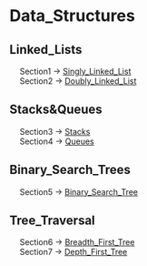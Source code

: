 # Data_Structures
<h2>Linked_Lists</h2>
  <p>
     &emsp; Section1 -> <a href="https://github.com/walterbishop67/Data_Structures/blob/main/Linked_Lists/SinglyLinkedList.java">Singly_Linked_List</a><br>
     &emsp; Section2 -> <a href="https://github.com/walterbishop67/Data_Structures/blob/main/Linked_Lists/DoublyLinkedList.java">Doubly_Linked_List</a><br>
  </p>
  <h2>Stacks&Queues</h2>
  <p>
    &emsp; Section3 -> <a href="https://github.com/walterbishop67/Data_Structures/blob/main/Stacks%26Queues/Stack.java">Stacks</a><br>
    &emsp; Section4 -> <a href="https://github.com/walterbishop67/Data_Structures/blob/main/Stacks%26Queues/Queue.java">Queues</a><br>
  </p>
  <h2>Binary_Search_Trees</h2>
    <p>
      &emsp; Section5 -> <a href="https://github.com/walterbishop67/Data_Structures/blob/main/Binary_Search_Trees/BinarySearchTree.java">Binary_Search_Tree</a><br>
    </p>
<h2>Tree_Traversal</h2>
    <p>
        &emsp; Section6 -> <a href="https://github.com/walterbishop67/Data_Structures/blob/main/Tree_Traversal/Breadth_First_Tree/Trees.java">Breadth_First_Tree</a><br>
        &emsp; Section7 -> <a href="https://github.com/walterbishop67/Data_Structures/blob/main/Tree_Traversal/Depth_First_Tree/Trees.java">Depth_First_Tree</a><br>
    </p>

